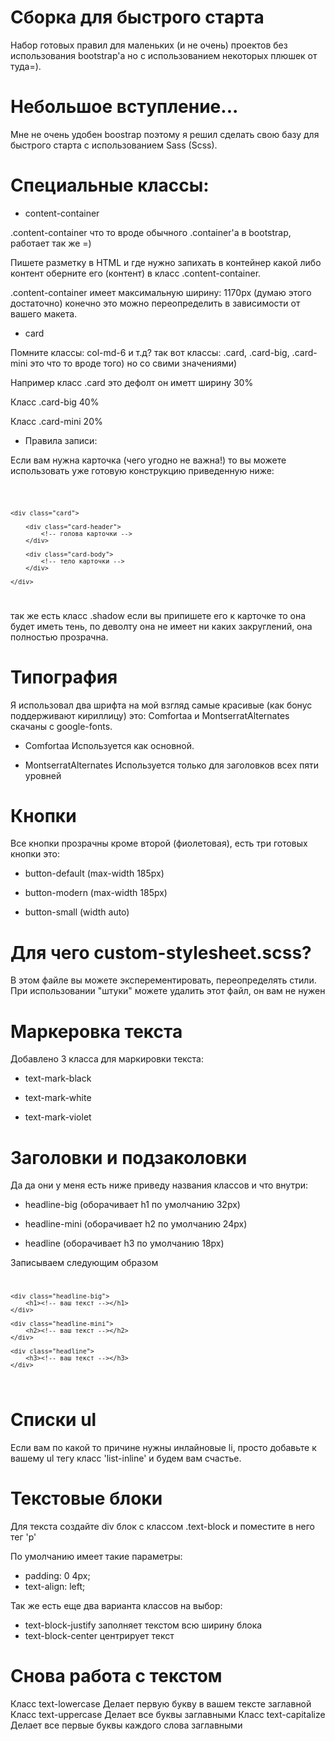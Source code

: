 # Сборка для быстрого старта
Набор готовых правил для маленьких (и не очень) проектов без использования bootstrap'a но с использованием некоторых плюшек от туда=).

# Небольшое вступление...
Мне не очень удобен boostrap поэтому я решил сделать свою базу для быстрого старта с использованием Sass (Scss).

# Специальные классы:

* content-container

.content-container что то вроде обычного .container'a в bootstrap, работает так же =)

Пишете разметку в HTML и где нужно запихать в контейнер какой либо контент оберните его (контент) в класс .content-container.

.content-container имеет максимальную ширину: 1170px (думаю этого достаточно) конечно это можно переопределить в зависимости от вашего макета.

* card

Помните классы: col-md-6 и т.д? так вот классы: .card, .card-big, .card-mini это что то вроде того) но со свими значениями)

Например класс .card это дефолт он иметт ширину 30%

Класс .card-big 40%

Класс .card-mini 20%

* Правила записи:

Если вам нужна карточка (чего угодно не важна!) то вы можете использовать уже готовую конструкцию приведенную ниже:

<code>

	<div class="card">

		<div class="card-header">
			<!-- голова карточки -->
		</div>

		<div class="card-body">
			<!-- тело карточки -->
		</div>

	</div>

</code>

так же есть класс .shadow если вы припишете его к карточке то она будет иметь тень, по деволту она не имеет ни каких закруглений, она полностью прозрачна.


# Типография

Я использовал два шрифта на мой взгляд самые красивые (как бонус поддерживают кириллицу) это: Comfortaa и MontserratAlternates скачаны с google-fonts.

* Comfortaa
Используется как основной.

* MontserratAlternates
Используется только для заголовков всех пяти уровней


# Кнопки

Все кнопки прозрачны кроме второй (фиолетовая), есть три готовых кнопки это:

* button-default (max-width 185px)

* button-modern (max-width 185px)

* button-small (width auto)

# Для чего custom-stylesheet.scss?

В этом файле вы можете эксперементировать, переопределять стили. При использовании "штуки" можете удалить этот файл, он вам не нужен

# Маркеровка текста

Добавлено 3 класса для маркировки текста:

* text-mark-black

* text-mark-white

* text-mark-violet

# Заголовки и подзаколовки

Да да они у меня есть ниже приведу названия классов и что внутри:

* headline-big (оборачивает h1 по умолчанию 32px)

* headline-mini (оборачивает h2 по умолчанию 24px)

* headline (оборачивает h3 по умолчанию 18px)

Записываем следующим образом
<code>

	<div class="headline-big">
		<h1><!-- ваш текст --></h1>
	</div>

	<div class="headline-mini">
		<h2><!-- ваш текст --></h2>
	</div>

	<div class="headline">
		<h3><!-- ваш текст --></h3>
	</div>

</code>

# Списки ul

Если вам по какой то причине нужны инлайновые li, просто добавьте к вашему ul тегу класс 'list-inline' и будем вам счастье.

# Текстовые блоки

Для текста создайте div блок с классом .text-block и поместите в него тег 'p'

По умолчанию имеет такие параметры:
* padding: 0 4px;
* text-align: left;

Так же есть еще два варианта классов на выбор:
* text-block-justify заполняет текстом всю ширину блока
* text-block-center центрирует текст

# Снова работа с текстом

Класс text-lowercase Делает первую букву в вашем тексте заглавной
Класс text-uppercase Делает все буквы заглавными
Класс text-capitalize Делает все первые буквы каждого слова заглавными

